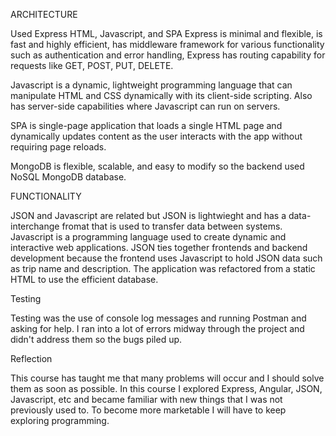 ARCHITECTURE

Used Express HTML, Javascript, and SPA
Express is minimal and flexible, is fast and highly efficient, has middleware framework for various functionality
such as authentication and error handling, Express has routing capability for requests like GET, POST, PUT, DELETE.

Javascript is a dynamic, lightweight programming language that can manipulate HTML and CSS dynamically with
its client-side scripting. Also has server-side capabilities where Javascript can run on servers.

SPA is single-page application that loads a single HTML page and dynamically updates content as the user
interacts with the app without requiring page reloads.

MongoDB is flexible, scalable, and easy to modify so the backend used NoSQL MongoDB database.



FUNCTIONALITY

JSON and Javascript are related but JSON is lightwieght and has a data-interchange fromat that is used
to transfer data between systems. Javascript is a programming language used to create dynamic and interactive
web applications. JSON ties together frontends and backend development because the frontend uses Javascript to hold
JSON data such as trip name and description. The application was refactored from a static HTML to use the efficient
database.



Testing

Testing was the use of console log messages and running Postman and asking for help.
I ran into a lot of errors midway through the project and didn't address them so the bugs piled up.



Reflection

This course has taught me that many problems will occur and I should solve them as soon as possible.
In this course I explored Express, Angular, JSON, Javascript, etc and became familiar with new things
that I was not previously used to. To become more marketable I will have to keep exploring programming.
